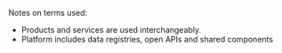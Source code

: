 Notes on terms used:

* Products and services are used interchangeably.
* Platform includes data registries, open APIs and shared components